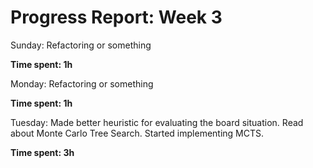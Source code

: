 Progress Report: Week 3
=======================

Sunday: Refactoring or something

**Time spent: 1h**

Monday: Refactoring or something

**Time spent: 1h**

Tuesday: Made better heuristic for evaluating the board situation. Read about Monte Carlo Tree Search. Started implementing MCTS.

**Time spent: 3h**
